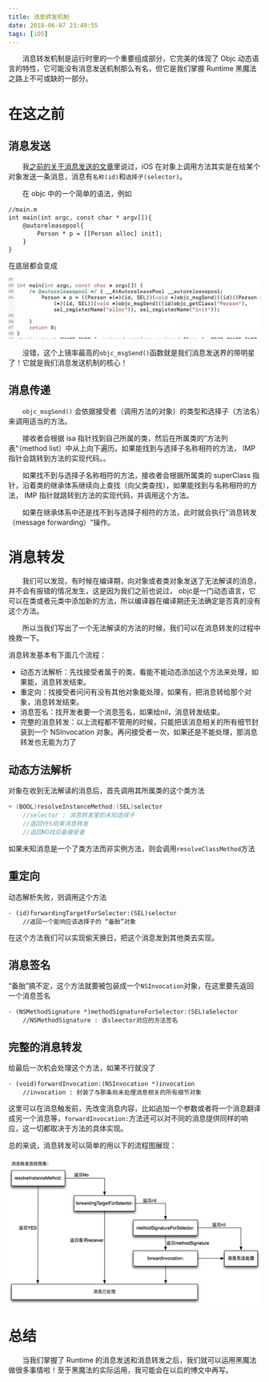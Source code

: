 ```yaml
---
title: 消息转发机制
date: 2018-06-07 23:49:55
tags: [iOS]
---
```


　　消息转发机制是运行时里的一个重要组成部分，它完美的体现了 Objc 动态语言的特性，它可能没有消息发送机制那么有名，但它是我们掌握 Runtime 黑魔法之路上不可或缺的一部分。

<!-- more -->

# 在这之前

## 消息发送	

　　我[之前的关于消息发送的文章](http://luoyangcan.github.io/2017/09/02/AboutRuntime/)里说过，iOS 在对象上调用方法其实是在给某个对象发送一条消息，消息有`名称(id)`和`选择子(selector)`。

　　在 objc 中的一个简单的语法，例如

```objc
//main.m
int main(int argc, const char * argv[]){
    @autoreleasepool{
        Person * p = [[Person alloc] init];
    }
}
```

在底层都会变成

![底层](/img/objc_msgsend.jpg)

　　没错，这个上镜率最高的`objc_msgSend()`函数就是我们消息发送界的带明星了！它就是我们消息发送机制的核心！

## 消息传递

　　`objc_msgSend()` 会依据接受者（调用方法的对象）的类型和选择子（方法名）来调用适当的方法。

　　接收者会根据 isa 指针找到自己所属的类，然后在所属类的”方法列表“（method list）中从上向下遍历。如果能找到与选择子名称相符的方法， IMP 指针会跳转到方法的实现代码。。

　　如果找不到与选择子名称相符的方法，接收者会根据所属类的 superClass 指针，沿着类的继承体系继续向上查找（向父类查找），如果能找到与名称相符的方法，  IMP 指针就跳转到方法的实现代码，并调用这个方法。

　　如果在继承体系中还是找不到与选择子相符的方法，此时就会执行”消息转发（message forwarding）“操作。

 

# 消息转发

　　我们可以发现，有时候在编译期，向对象或者类对象发送了无法解读的消息，并不会有报错的情况发生，这是因为我们之前也说过， objc是一门动态语言，它可以在类或者元类中添加新的方法，所以编译器在编译期还无法确定是否真的没有这个方法。

　　所以当我们写出了一个无法解读的方法的时候，我们可以在消息转发的过程中挽救一下。



消息转发基本有下面几个流程：

* 动态方法解析：先找接受者属于的类，看能不能动态添加这个方法来处理，如果能，消息转发结束。
* 重定向：找接受者问问有没有其他对象能处理，如果有，把消息转给那个对象，消息转发结束。
* 消息签名：找开发者要一个消息签名，如果给nil，消息转发结束。
* 完整的消息转发：以上流程都不管用的时候，只能把该消息相关的所有细节封装到一个 NSInvocation 对象。再问接受者一次，如果还是不能处理，那消息转发也无能为力了



## 动态方法解析

对象在收到无法解读的消息后，首先调用其所属类的这个类方法

```objective-c
+ (BOOL)resolveInstanceMethod:(SEL)selector
    //selector : 消息转发里的未知选择子
    //返回YES结束消息转发
    //返回NO找后备接受者
```

如果未知消息是一个了类方法而非实例方法，则会调用`resolveClassMethod`方法



## 重定向

动态解析失败，则调用这个方法

```objc
- (id)forwardingTargetForSelector:(SEL)selector
    //返回一个能响应该选择子的 “备胎”对象
```

在这个方法我们可以实现偷天换日，把这个消息发到其他类去实现。



## 消息签名

“备胎”搞不定，这个方法就要被包装成一个`NSInvocation`对象，在这里要先返回一个消息签名

```objc
- (NSMethodSignature *)methodSignatureForSelector:(SEL)aSelector
    //NSMethodSignature : 该sleector对应的方法签名
```





## 完整的消息转发

给最后一次机会处理这个方法，如果不行就没了

```objc
- (void)forwardInvocation:(NSInvocation *)invocation
    //invocation : 封装了与那条尚未处理消息相关的所有细节对象
```

这里可以在消息触发前，先改变消息内容，比如追加一个参数或者将一个消息翻译成另一个消息等，`forwardInvocation:`方法还可以对不同的消息提供同样的响应，这一切都取决于方法的具体实现。



总的来说，消息转发可以简单的用以下的流程图展现：

![消息转发](/img/消息转发.png)



# 总结

　　当我们掌握了 Runtime 的消息发送和消息转发之后，我们就可以运用黑魔法做很多事情啦！至于黑魔法的实际运用，我可能会在以后的博文中再写。